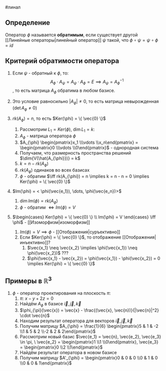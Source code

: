 #линал 
## Определение
Оператор $\phi$ называется **обратимым**, если существует другой [[Линейные операторы|линейный оператор]] $\psi$ такой, что $\phi \circ \psi = \psi \circ \phi = id$
## Критерий обратимости оператора
1. Если $\psi$ - обратный к $\phi$, то: $$A_{\phi} \cdot A_{\psi} = A_{\psi} \cdot A_{\phi} = E \implies A_{\psi} = A_{\phi}^{-1}$$, то есть матрица $A_{\phi}$ обратима в любом базисе.

2. Это условие равносильно $|A_{\phi}| \neq 0$, то есть матрица невырожденная ($\det A_{\phi} \neq 0$)
3. $rk (A_{\phi}) = n$, то есть $Ker(\phi) = \{ \vec{0} \}$
	1. Рассмотрим $L_1 = Ker (\phi), \ \dim{L_1} = k$:
	2. $A_{\phi}$ - матрица оператора $\phi$
	3. $A_{\phi} \begin{pmatrix}x_1 \\\vdots \\x_n\end{pmatrix} = \begin{pmatrix}0 \\\vdots \\0\end{pmatrix}$ - однородная система
	4. Получаем, что размерность пространства решений $\dim{V(\hat{A_{\phi}})} = k$
	5. $k = n - rk(A_{\phi})$
	6. $rk(A_{\phi})$ одинаков во всех базисах
	7. $\phi$ - обратим $\iff rk(A_{\phi}) = n \implies k = n - n = 0 \implies Ker(\phi) = \{ \vec{0} \}$
4. $Im(\phi) = < \phi(\vec{e_1}), \dots, \phi(\vec{e_n})>$
	1. $\dim{Im(\phi)} = rk(A_{\phi})$
	2. $\phi$ - обратим $\iff Im(\phi) = V$
5. $\begin{cases} Ker(\phi) = \{ \vec{0} \} \\ Im(\phi) = V \end{cases} \iff \phi$ - [[Изоморфизм|изоморфизм]]
	1. $Im(\phi) = V \implies \phi$ - [[Отображения|суръективно]]
	2. Если $Ker(\phi) = \{ \vec{0} \}$, то отображение [[Отображения|инъективно]]?
		1. $\vec{x_1} \neq \vec{x_2} \implies \phi(\vec{x_1}) \neq \phi(\vec{x_2})$ ???
		2. $\phi(\vec{x_1} - \vec{x_2}) = \phi(\vec{x_1}) - \phi(\vec{x_2}) = 0 \implies Ker(\phi) = \{ \vec{0} \}$
## Примеры в $\mathbb{R}^3$
1. $\phi$ - оператор проектирования на плоскость $\pi$:
	1. $\pi: \ x - y + 2z = 0$
	2. Найдём $A_{\phi}$ в базисе $\vec{i}, \vec{j}, \vec{k}$
	3. $\phi_{\pi}(\vec{x}) = \vec{x} - \frac{(\vec{x}, \vec{n})}{|\vec{n}|^2} \cdot \vec{n}$
	4. Находим результат оператора для векторов $\vec{i}, \vec{j}, \vec{k}$
	5. Получим матрицу $A_{\phi} = \frac{1}{6} \begin{pmatrix}5 & 1 & -2 \\1 & 5 & 2 \\-2 & 2 & 2\end{pmatrix}$
	6. Рассмотрим новый базис $\vec{e_1} = \vec{n}, \vec{e_2}, \vec{e_3} \in \pi, \ \vec{e_2} = \begin{pmatrix}1 \\1 \\0\end{pmatrix}, \vec{e_3} = \begin{pmatrix}0 \\2 \\1\end{pmatrix}$
	7. Найдём результат оператора в новом базисе
	8. Получим матрицу $A'_{\phi} = \begin{pmatrix}0 & 0 & 0 \\0 & 1 & 0 \\0 & 0 & 1\end{pmatrix}$